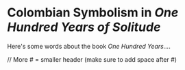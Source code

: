 # Colombian Symbolism in _One Hundred Years of Solitude_

Here's some words about the book _One Hundred Years..._.

// More # = smaller header (make sure to add space after #)
